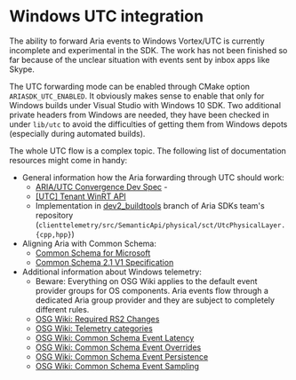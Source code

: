 Windows UTC integration
=======================

The ability to forward Aria events to Windows Vortex/UTC is currently
incomplete and experimental in the SDK. The work has not been finished
so far because of the unclear situation with events sent by inbox apps
like Skype.

The UTC forwarding mode can be enabled through CMake option
`ARIASDK_UTC_ENABLED`. It obviously makes sense to enable that only for
Windows builds under Visual Studio with Windows 10 SDK. Two additional
private headers from Windows are needed, they have been checked in under
`lib/utc` to avoid the difficulties of getting them from Windows depots
(especially during automated builds).

The whole UTC flow is a complex topic. The following list of
documentation resources might come in handy:

-   General information how the Aria forwarding through UTC should work:
    -   [ARIA/UTC Convergence Dev
        Spec](https://microsoft.sharepoint.com/teams/specstore/_layouts/15/WopiFrame.aspx?sourcedoc=%7B1a7a56d4-de36-47de-95a4-94869222498d%7D) -
    -   [\[UTC\] Tenant WinRT
        API](https://microsoft.sharepoint.com/teams/specstore/_layouts/15/WopiFrame.aspx?sourcedoc=%7Bafdb2aca-16d0-4ab6-8977-f589c03734f2%7D)
    -   Implementation in
        [dev2\_buildtools](https://skype.visualstudio.com/SCC/_git/infrastructure_data_clienttelemetry/?path=%2F&version=GBdev2_buildtools&_a=contents)
        branch of Aria SDKs team's repository
        (`clienttelemetry/src/SemanticApi/physical/sct/UtcPhysicalLayer.{cpp,hpp}`)
-   Aligning Aria with Common Schema:
    -   [Common Schema for
        Microsoft](https://microsoft.sharepoint.com/teams/CommonSchema/_layouts/15/WopiFrame.aspx?sourcedoc=%7B20194D30-C88D-42B6-957B-FC1C91B55C95%7D)
    -   [Common Schema 2.1 V1
        Specification](https://microsoft.sharepoint.com/teams/CommonSchema/_layouts/15/WopiFrame.aspx?sourcedoc=%7B48382243-D66D-4FD5-A9F1-DBC7F8AAAAB4%7D)
-   Additional information about Windows telemetry:
    -   Beware: Everything on OSG Wiki applies to the default event
        provider groups for OS components. Aria events flow through a
        dedicated Aria group provider and they are subject to completely
        different rules.
    -   [OSG Wiki: Required RS2
        Changes](https://osgwiki.com/wiki/Telemetry_Required_RS2_Changes)
    -   [OSG Wiki: Telemetry
        categories](https://osgwiki.com/wiki/Telemetry_categories)
    -   [OSG Wiki: Common Schema Event
        Latency](https://osgwiki.com/wiki/Common_Schema_Event_Latency)
    -   [OSG Wiki: Common Schema Event
        Overrides](https://osgwiki.com/wiki/Common_Schema_Event_Overrides)
    -   [OSG Wiki: Common Schema Event
        Persistence](https://osgwiki.com/wiki/Common_Schema_Event_Persistence)
    -   [OSG Wiki: Common Schema Event
        Sampling](https://osgwiki.com/wiki/Common_Schema_Event_Sampling)

